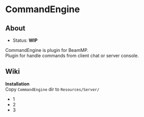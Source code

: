 # CommandEngine

## About

* Status: **WIP**

CommandEngine is plugin for BeamMP.\
Plugin for handle commands from client chat or server console.

## Wiki

**Installation**\
Copy `CommandEngine` dir to `Resources/Server/`

* 1
* 2
* 3
